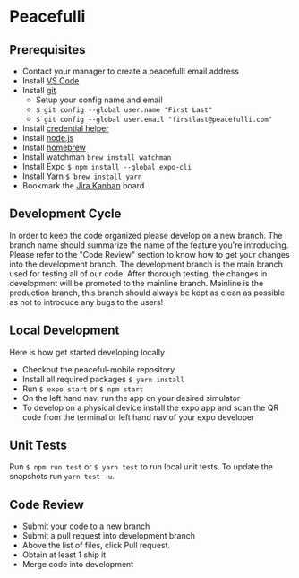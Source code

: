 # Peacefulli

## Prerequisites

- Contact your manager to create a peacefulli email address
- Install [VS Code](https://code.visualstudio.com/download)
- Install [git](https://git-scm.com/)
  - Setup your config name and email
  - `$ git config --global user.name "First Last"`
  - `$ git config --global user.email "firstlast@peacefulli.com"`
- Install [credential helper](https://www.atlassian.com/git/tutorials/install-git)
- Install [node.js](https://nodejs.org/en/)
- Install [homebrew](https://brew.sh/)
- Install watchman `brew install watchman`
- Install Expo `$ npm install --global expo-cli`
- Install Yarn `$ brew install yarn`
- Bookmark the [Jira Kanban](https://peacefulli.atlassian.net/wiki/spaces/PM/overview) board

## Development Cycle

In order to keep the code organized please develop on a new branch. The branch name should summarize the name of the feature you're introducing.
Please refer to the "Code Review" section to know how to get your changes into the development branch. The development branch is the main branch
used for testing all of our code. After thorough testing, the changes in development will be promoted to the mainline branch. Mainline is the
production branch, this branch should always be kept as clean as possible as not to introduce any bugs to the users!

## Local Development

Here is how get started developing locally

- Checkout the peaceful-mobile repository
- Install all required packages `$ yarn install`
- Run `$ expo start` or `$ npm start`
- On the left hand nav, run the app on your desired simulator
- To develop on a physical device install the expo app and scan the QR code from the terminal or left hand nav of your expo developer

## Unit Tests

Run `$ npm run test` or `$ yarn test` to run local unit tests. To update the snapshots run `yarn test -u`.

## Code Review

- Submit your code to a new branch
- Submit a pull request into development branch
- Above the list of files, click Pull request.
- Obtain at least 1 ship it
- Merge code into development
